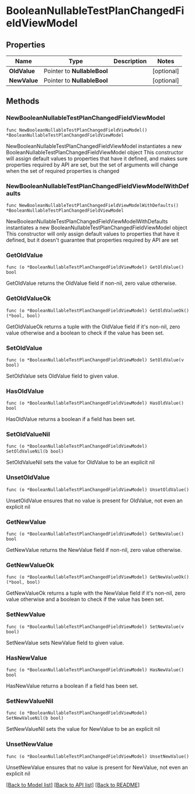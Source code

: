 # BooleanNullableTestPlanChangedFieldViewModel

## Properties

Name | Type | Description | Notes
------------ | ------------- | ------------- | -------------
**OldValue** | Pointer to **NullableBool** |  | [optional] 
**NewValue** | Pointer to **NullableBool** |  | [optional] 

## Methods

### NewBooleanNullableTestPlanChangedFieldViewModel

`func NewBooleanNullableTestPlanChangedFieldViewModel() *BooleanNullableTestPlanChangedFieldViewModel`

NewBooleanNullableTestPlanChangedFieldViewModel instantiates a new BooleanNullableTestPlanChangedFieldViewModel object
This constructor will assign default values to properties that have it defined,
and makes sure properties required by API are set, but the set of arguments
will change when the set of required properties is changed

### NewBooleanNullableTestPlanChangedFieldViewModelWithDefaults

`func NewBooleanNullableTestPlanChangedFieldViewModelWithDefaults() *BooleanNullableTestPlanChangedFieldViewModel`

NewBooleanNullableTestPlanChangedFieldViewModelWithDefaults instantiates a new BooleanNullableTestPlanChangedFieldViewModel object
This constructor will only assign default values to properties that have it defined,
but it doesn't guarantee that properties required by API are set

### GetOldValue

`func (o *BooleanNullableTestPlanChangedFieldViewModel) GetOldValue() bool`

GetOldValue returns the OldValue field if non-nil, zero value otherwise.

### GetOldValueOk

`func (o *BooleanNullableTestPlanChangedFieldViewModel) GetOldValueOk() (*bool, bool)`

GetOldValueOk returns a tuple with the OldValue field if it's non-nil, zero value otherwise
and a boolean to check if the value has been set.

### SetOldValue

`func (o *BooleanNullableTestPlanChangedFieldViewModel) SetOldValue(v bool)`

SetOldValue sets OldValue field to given value.

### HasOldValue

`func (o *BooleanNullableTestPlanChangedFieldViewModel) HasOldValue() bool`

HasOldValue returns a boolean if a field has been set.

### SetOldValueNil

`func (o *BooleanNullableTestPlanChangedFieldViewModel) SetOldValueNil(b bool)`

 SetOldValueNil sets the value for OldValue to be an explicit nil

### UnsetOldValue
`func (o *BooleanNullableTestPlanChangedFieldViewModel) UnsetOldValue()`

UnsetOldValue ensures that no value is present for OldValue, not even an explicit nil
### GetNewValue

`func (o *BooleanNullableTestPlanChangedFieldViewModel) GetNewValue() bool`

GetNewValue returns the NewValue field if non-nil, zero value otherwise.

### GetNewValueOk

`func (o *BooleanNullableTestPlanChangedFieldViewModel) GetNewValueOk() (*bool, bool)`

GetNewValueOk returns a tuple with the NewValue field if it's non-nil, zero value otherwise
and a boolean to check if the value has been set.

### SetNewValue

`func (o *BooleanNullableTestPlanChangedFieldViewModel) SetNewValue(v bool)`

SetNewValue sets NewValue field to given value.

### HasNewValue

`func (o *BooleanNullableTestPlanChangedFieldViewModel) HasNewValue() bool`

HasNewValue returns a boolean if a field has been set.

### SetNewValueNil

`func (o *BooleanNullableTestPlanChangedFieldViewModel) SetNewValueNil(b bool)`

 SetNewValueNil sets the value for NewValue to be an explicit nil

### UnsetNewValue
`func (o *BooleanNullableTestPlanChangedFieldViewModel) UnsetNewValue()`

UnsetNewValue ensures that no value is present for NewValue, not even an explicit nil

[[Back to Model list]](../README.md#documentation-for-models) [[Back to API list]](../README.md#documentation-for-api-endpoints) [[Back to README]](../README.md)


